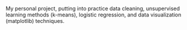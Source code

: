 My personal project, putting into practice data cleaning, unsupervised learning methods (k-means), logistic regression, and data visualization (matplotlib) techniques.
